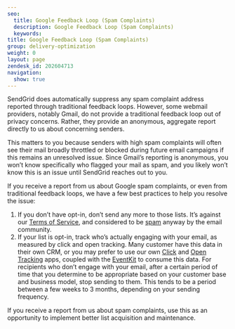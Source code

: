 ```yaml
---
seo:
  title: Google Feedback Loop (Spam Complaints)
  description: Google Feedback Loop (Spam Complaints)
  keywords: 
title: Google Feedback Loop (Spam Complaints)
group: delivery-optimization
weight: 0
layout: page
zendesk_id: 202604713
navigation:
  show: true
---
```


SendGrid does automatically suppress any spam complaint address reported through traditional feedback loops. However, some webmail providers, notably Gmail, do not provide a traditional feedback loop out of privacy concerns. Rather, they provide an anonymous, aggregate report directly to us about concerning senders.

 

This matters to you because senders with high spam complaints will often see their mail broadly throttled or blocked during future email campaigns if this remains an unresolved issue. Since Gmail’s reporting is anonymous, you won’t know specifically who flagged your mail as spam, and you likely won’t know this is an issue until SendGrid reaches out to you.

 

If you receive a report from us about Google spam complaints, or even from traditional feedback loops, we have a few best practices to help you resolve the issue:

1. If you don’t have opt-in, don’t send any more to those lists. It’s against our [Terms of Service](http://sendgrid.com/email_policy), and considered to be [spam](http://www.spamhaus.org/consumer/definition/) anyway by the email community.
2. If your list is opt-in, track who’s actually engaging with your email, as measured by click and open tracking. Many customer have this data in their own CRM, or you may prefer to use our own [Click]({{root_url}}/help-support/analytics-and-reporting/click-tracking/) and [Open Tracking]({{root_url}}/help-support/analytics-and-reporting/open-tracking/) apps, coupled with the [EventKit](http://sendgrid.github.io/eventkit/setup.html) to consume this data. For recipients who don’t engage with your email, after a certain period of time that you determine to be appropriate based on your customer base and business model, stop sending to them. This tends to be a period between a few weeks to 3 months, depending on your sending frequency.

If you receive a report from us about spam complaints, use this as an opportunity to implement better list acquisition and maintenance.

 

